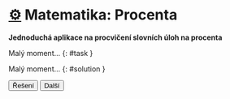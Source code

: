[//]: # (##NAME## procenta)
[//]: # (##DESCRIPTION## Aplikace: Matematika: Procenta)
[//]: # (##APICALL## procenta.sh)

# [&#9881;](/aplikace.html) Matematika: Procenta

**Jednoduchá aplikace na procvičení slovních úloh na procenta**

Malý moment...
{: #task }

Malý moment...
{: #solution }

<button onclick="toggleSolution()">Řešení</button>
<button onclick="getTask()">Další</button>
